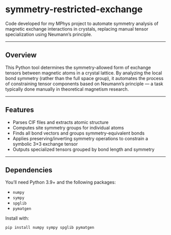 # symmetry-restricted-exchange

Code developed for my MPhys project to automate symmetry analysis of magnetic exchange interactions in crystals, replacing manual tensor specialization using Neumann’s principle.

---

## Overview

This Python tool determines the symmetry-allowed form of exchange tensors between magnetic atoms in a crystal lattice. By analyzing the local bond symmetry (rather than the full space group), it automates the process of constraining tensor components based on Neumann’s principle — a task typically done manually in theoretical magnetism research.

---

## Features

- Parses CIF files and extracts atomic structure
- Computes site symmetry groups for individual atoms
- Finds all bond vectors and groups symmetry-equivalent bonds
- Applies preserving/inverting symmetry operations to constrain a symbolic 3×3 exchange tensor
- Outputs specialized tensors grouped by bond length and symmetry

---

## Dependencies

You’ll need Python 3.9+ and the following packages:

- `numpy`
- `sympy`
- `spglib`
- `pymatgen`

Install with:

```bash
pip install numpy sympy spglib pymatgen
